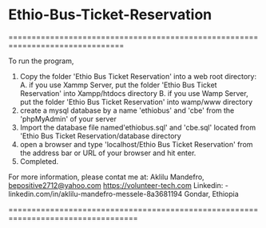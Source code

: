 # Ethio-Bus-Ticket-Reservation
===============================================================================

To run the program,

1. Copy the folder 'Ethio Bus Ticket Reservation' into a web root directory:
          A. if you use Xammp Server, put the folder 'Ethio Bus Ticket Reservation' into Xampp/htdocs directory
          B. if you use Wamp Server, put the folder 'Ethio Bus Ticket Reservation' into wamp/www directory
2. create a mysql database by a name 'ethiobus' and 'cbe' from the 'phpMyAdmin' of your server
3. Import the database file named'ethiobus.sql' and 'cbe.sql' located from 'Ethio Bus Ticket Reservation/database directory
4. open a browser and type 'localhost/Ethio Bus Ticket Reservation' from the address bar or URL of your browser and hit enter.
5. Completed.

For more information, please contat me at:
Aklilu Mandefro,
bepositive2712@yahoo.com
https://volunteer-tech.com
Linkedin: - linkedin.com/in/aklilu-mandefro-messele-8a3681194
Gondar, Ethiopia

==================================================================================

